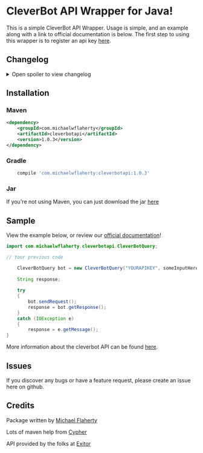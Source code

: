 # CleverBot API Wrapper for Java!

This is a simple CleverBot API Wrapper. Usage is simple, and an example along with a link to official documentation is below. The first step to using this wrapper is to register an api key [here](http://www.cleverbot.com/api).

## Changelog

<details> 
  <summary>Open spoiler to view changelog </summary>
  
### 1.0.3
- Switch requests from http to https

### 1.0.2
- Added support for javadocs.
- Created [official documentation page](http://cleverbotapi.michaelwflaherty.com/)
- Adjusted integer parsing location in the setRandomNumber method.

### 1.0.1
- Fixed empty maven build error (Issue #1).

### 1.0.0
- Initial release.
</details>


## Installation
### Maven
```xml
<dependency>
    <groupId>com.michaelwflaherty</groupId>
    <artifactId>cleverbotapi</artifactId>
    <version>1.0.3</version>
</dependency>
```
### Gradle
```gradle
    compile 'com.michaelwflaherty:cleverbotapi:1.0.3'
```
### Jar
If you're not using Maven, you can just download the jar [here](http://repo1.maven.org/maven2/com/michaelwflaherty/cleverbotapi/1.0.3/cleverbotapi-1.0.3.jar)


## Sample
View the example below, or review our [official documentation](http://cleverbotapi.michaelwflaherty.com)!
```java
import com.michaelwflaherty.cleverbotapi.CleverBotQuery;

// Your previous code

    CleverBotQuery bot = new CleverBotQuery("YOURAPIKEY", someInputHere);
    
    String response;
    
    try
    {
        bot.sendRequest();
        response = bot.getResponse();
    }
    catch (IOException e)
    {
        response = e.getMessage();
}
```

More information about the cleverbot API can be found [here](http://cleverbot.com/api). 

## Issues
If you discover any bugs or have a feature request, please create an issue here on github.

## Credits
Package written by [Michael Flaherty](http://michaelwflaherty.com/)

Lots of maven help from [Cypher](https://github.com/scriptkittie)

API provided by the folks at [Exitor](https://www.existor.com/)

